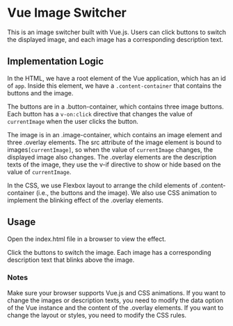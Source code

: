 # Vue Image Switcher

This is an image switcher built with Vue.js. Users can click buttons to switch the displayed image, and each image has a corresponding description text.

## Implementation Logic

In the HTML, we have a root element of the Vue application, which has an id of `app`. Inside this element, we have a `.content-container` that contains the buttons and the image.

The buttons are in a .button-container, which contains three image buttons. Each button has a `v-on:click` directive that changes the value of `currentImage` when the user clicks the button.

The image is in an .image-container, which contains an image element and three .overlay elements. The src attribute of the image element is bound to images`[currentImage]`, so when the value of `currentImage` changes, the displayed image also changes. The .overlay elements are the description texts of the image, they use the v-if directive to show or hide based on the value of `currentImage`.

In the CSS, we use Flexbox layout to arrange the child elements of .content-container (i.e., the buttons and the image). We also use CSS animation to implement the blinking effect of the .overlay elements.

## Usage

Open the index.html file in a browser to view the effect.

Click the buttons to switch the image. Each image has a corresponding description text that blinks above the image.

### Notes

Make sure your browser supports Vue.js and CSS animations.
If you want to change the images or description texts, you need to modify the data option of the Vue instance and the content of the .overlay elements.
If you want to change the layout or styles, you need to modify the CSS rules.